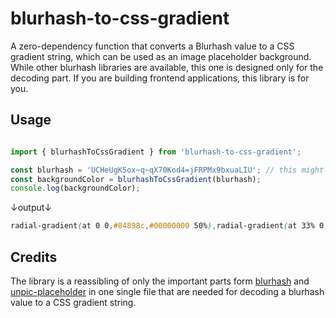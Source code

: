 # blurhash-to-css-gradient

A zero-dependency function that converts a Blurhash value to a CSS gradient string, which can be used as an image placeholder background. 
While other blurhash libraries are available, this one is designed only for the decoding part. If you are building frontend applications, this library is for you.

## Usage

```javascript

import { blurhashToCssGradient } from 'blurhash-to-css-gradient';

const blurhash = 'UCHeUgK5ox~q~qX70Kod4=jFRPMx9bxuaLIU'; // this might be generated from your CMS like caisy.io
const backgroundColor = blurhashToCssGradient(blurhash);
console.log(backgroundColor);
```
↓output↓
```css
radial-gradient(at 0 0,#84898c,#00000000 50%),radial-gradient(at 33% 0,#888d91,#00000000 50%),radial-gradient(at 67% 0,#a3a0a4,#00000000 50%),radial-gradient(at 100% 0,#9a9194,#00000000 50%),radial-gradient(at 0 50%,#b7b8a9,#00000000 50%),radial-gradient(at 33% 50%,#9a9281,#00000000 50%),radial-gradient(at 67% 50%,#b5a69a,#00000000 50%),radial-gradient(at 100% 50%,#c2b5a7,#00000000 50%),radial-gradient(at 0 100%,#a1a09a,#00000000 50%),radial-gradient(at 33% 100%,#7f7b71,#00000000 50%),radial-gradient(at 67% 100%,#7f796f,#00000000 50%),radial-gradient(at 100% 100%,#968c82,#00000000 50%)
```

## Credits
The library is a reassibling of only the important parts form [blurhash](https://github.com/woltapp/blurhash) and [unpic-placeholder](https://github.com/ascorbic/unpic-placeholder) in one single file that are needed for decoding a blurhash value to a CSS gradient string.
